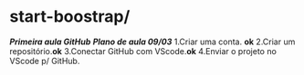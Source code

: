# start-boostrap/
***Primeira aula GitHub***
***Plano de aula 09/03***
1.Criar uma conta. **ok**
2.Criar um repositório.**ok**
3.Conectar GitHub com VScode.**ok**
4.Enviar o projeto no VScode p/ GitHub.
